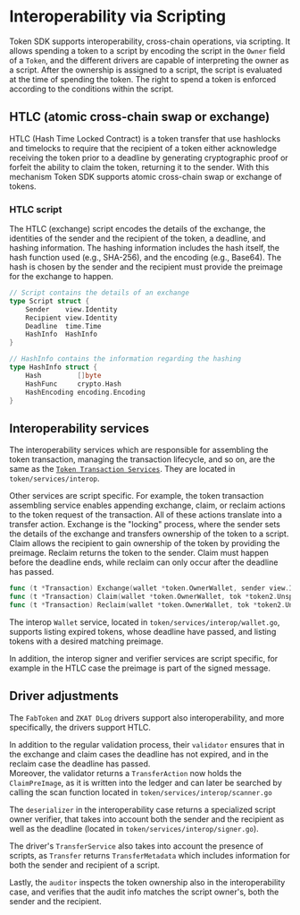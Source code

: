 # Interoperability via Scripting

Token SDK supports interoperability, cross-chain operations, via scripting. 
It allows spending a token to a script by encoding the script in the `Owner` field of a `Token`, and the different drivers are capable of interpreting the owner as a script.
After the ownership is assigned to a script, the script is evaluated at the time of spending the token. 
The right to spend a token is enforced according to the conditions within the script.

## HTLC (atomic cross-chain swap or exchange)

HTLC (Hash Time Locked Contract) is a token transfer that use hashlocks and timelocks to require that the recipient of a token either acknowledge receiving the token prior to a deadline by generating cryptographic proof or forfeit the ability to claim the token, returning it to the sender.
With this mechanism Token SDK supports atomic cross-chain swap or exchange of tokens. 

### HTLC script

The HTLC (exchange) script encodes the details of the exchange, the identities of the sender and the recipient of the token, a deadline, and hashing information.
The hashing information includes the hash itself, the hash function used (e.g., SHA-256), and the encoding (e.g., Base64).
The hash is chosen by the sender and the recipient must provide the preimage for the exchange to happen.

```go
// Script contains the details of an exchange
type Script struct {
    Sender    view.Identity
    Recipient view.Identity
    Deadline  time.Time
    HashInfo  HashInfo
}

// HashInfo contains the information regarding the hashing
type HashInfo struct {
    Hash         []byte
    HashFunc     crypto.Hash
    HashEncoding encoding.Encoding
}
```

## Interoperability services

The interoperability services which are responsible for assembling the token transaction, managing the transaction lifecycle, and so on, are the same as the [`Token Transaction Services`](./services.md). 
They are located in `token/services/interop`.

Other services are script specific.
For example, the token transaction assembling service enables appending exchange, claim, or reclaim actions to the token request of the transaction. All of these actions translate into a transfer action. 
Exchange is the "locking" process, where the sender sets the details of the exchange and transfers ownership of the token to a script. 
Claim allows the recipient to gain ownership of the token by providing the preimage. 
Reclaim returns the token to the sender. 
Claim must happen before the deadline ends, while reclaim can only occur after the deadline has passed.

```go
func (t *Transaction) Exchange(wallet *token.OwnerWallet, sender view.Identity, typ string, value uint64, recipient view.Identity, deadline time.Duration, opts ...token.TransferOption) ([]byte, error)
func (t *Transaction) Claim(wallet *token.OwnerWallet, tok *token2.UnspentToken, preImage []byte) error
func (t *Transaction) Reclaim(wallet *token.OwnerWallet, tok *token2.UnspentToken) error
```

The interop `Wallet` service, located in `token/services/interop/wallet.go`, supports listing expired tokens, whose deadline have passed, and listing tokens with a desired matching preimage.

In addition, the interop signer and verifier services are script specific, for example in the HTLC case the preimage is part of the signed message.

## Driver adjustments 

The `FabToken` and `ZKAT DLog` drivers support also interoperability, and more specifically, the drivers support HTLC.

In addition to the regular validation process, their `validator` ensures that in the exchange and claim cases the deadline has not expired, and in the reclaim case the deadline has passed.    
Moreover, the validator returns a `TransferAction` now holds the `ClaimPreImage`, as it is written into the ledger and can later be searched by calling the scan function located in `token/services/interop/scanner.go`

The `deserializer` in the interoperability case returns a specialized script owner verifier, that takes into account both the sender and the recipient as well as the deadline (located in `token/services/interop/signer.go`). 

The driver's `TransferService` also takes into account the presence of scripts, as `Transfer` returns `TransferMetadata` which includes information for both the sender and recipient of a script.

Lastly, the `auditor` inspects the token ownership also in the interoperability case, and verifies that the audit info matches the script owner's, both the sender and the recipient.
